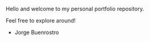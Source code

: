 Hello and welcome to my personal portfolio repository.

Feel free to explore around!
- Jorge Buenrostro
